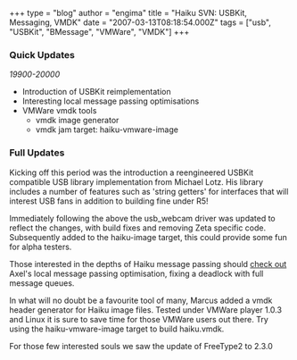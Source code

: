 +++
type = "blog"
author = "engima"
title = "Haiku SVN: USBKit, Messaging, VMDK"
date = "2007-03-13T08:18:54.000Z"
tags = ["usb", "USBKit", "BMessage", "VMWare", "VMDK"]
+++

<h3>Quick Updates</h3>
<em>19900-20000</em>
<ul>
<li>Introduction of USBKit reimplementation</li>
<li>Interesting local message passing optimisations</li>
<li>VMWare vmdk tools
<ul><li>vmdk image generator</li>
<li>vmdk jam target: haiku-vmware-image</li></ul></li></ul>

<!--more-->

<h3>Full Updates</h3>
<p>Kicking off this period was the introduction a reengineered USBKit compatible USB library implementation from Michael Lotz. His library includes a number of features such as 'string getters' for interfaces that will interest USB fans in addition to building fine under R5!</p>

<p>Immediately following the above the usb_webcam driver was updated to reflect the changes, with build fixes and removing Zeta specific code. Subsequently added to the haiku-image target, this could provide some fun for alpha testers.</p>

<p>Those interested in the depths of Haiku message passing should <a href="http://blubinc.com/revision/show/19968">check out</a> Axel's local message passing optimisation, fixing a deadlock with full message queues.</p>

<p>In what will no doubt be a favourite tool of many, Marcus added a vmdk header generator for Haiku image files. Tested under VMWare player 1.0.3 and Linux it is sure to save time for those VMWare users out there. Try using the haiku-vmware-image target to build haiku.vmdk.</p>

<p>For those few interested souls we saw the update of FreeType2 to 2.3.0</p>